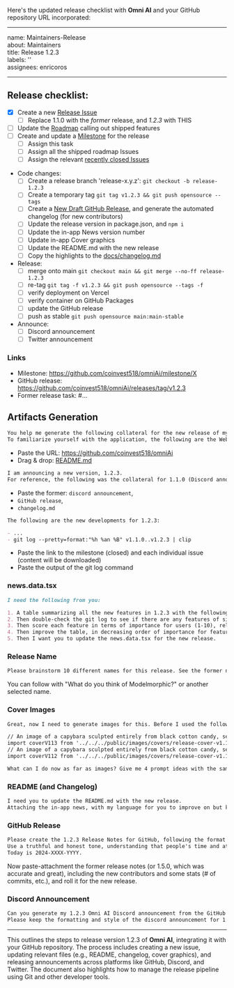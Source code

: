 Here's the updated release checklist with **Omni AI** and your GitHub repository URL incorporated:

---

name: Maintainers-Release  
about: Maintainers  
title: Release 1.2.3  
labels: ''  
assignees: enricoros  

---

## Release checklist:

- [x] Create a new [Release Issue](https://github.com/coinvest518/omniAi/issues/new?assignees=enricoros&projects=enricoros/4&template=maintainers-release.md&title=Release+1.2.3)
  - [ ] Replace 1.1.0 with the _former_ release, and _1.2.3_ with THIS
- [ ] Update the [Roadmap](https://github.com/users/enricoros/projects/4/views/2) calling out shipped features
- [ ] Create and update a [Milestone](https://github.com/coinvest518/omniAi/milestones) for the release
  - [ ] Assign this task
  - [ ] Assign all the shipped roadmap Issues
  - [ ] Assign the relevant [recently closed Issues](https://github.com/coinvest518/omniAi/issues?q=is%3Aclosed+sort%3Aupdated-desc)
- Code changes:
  - [ ] Create a release branch 'release-x.y.z': `git checkout -b release-1.2.3`
  - [ ] Create a temporary tag `git tag v1.2.3 && git push opensource --tags`
  - [ ] Create a [New Draft GitHub Release](https://github.com/coinvest518/omniAi/releases/new), and generate the automated changelog (for new contributors)
  - [ ] Update the release version in package.json, and `npm i`
  - [ ] Update the in-app News version number
  - [ ] Update in-app Cover graphics
  - [ ] Update the README.md with the new release
  - [ ] Copy the highlights to the [docs/changelog.md](/docs/changelog.md)
- Release:
  - [ ] merge onto main `git checkout main && git merge --no-ff release-1.2.3`
  - [ ] re-tag `git tag -f v1.2.3 && git push opensource --tags -f`
  - [ ] verify deployment on Vercel
  - [ ] verify container on GitHub Packages
  - [ ] update the GitHub release
  - [ ] push as stable `git push opensource main:main-stable`
- Announce:
  - [ ] Discord announcement
  - [ ] Twitter announcement

### Links

- Milestone: https://github.com/coinvest518/omniAi/milestone/X
- GitHub release: https://github.com/coinvest518/omniAi/releases/tag/v1.2.3
- Former release task: #...

## Artifacts Generation

```markdown
You help me generate the following collateral for the new release of my open-source application called Omni AI. The new release is 1.2.3.
To familiarize yourself with the application, the following are the Website and the GitHub README.md.
```

- Paste the URL: https://github.com/coinvest518/omniAi
- Drag & drop: [README.md](https://raw.githubusercontent.com/coinvest518/omniAi/main/README.md)

```markdown
I am announcing a new version, 1.2.3.
For reference, the following was the collateral for 1.1.0 (Discord announcement, GitHub Release, data.tsx).
```

- Paste the former: `discord announcement`,
- `GitHub release`,
- `changelog.md`

```markdown
The following are the new developments for 1.2.3:

- ...
- git log --pretty=format:"%h %an %B" v1.1.0..v1.2.3 | clip
```

- Paste the link to the milestone (closed) and each individual issue (content will be downloaded)
- Paste the output of the git log command

### news.data.tsx

```markdown
I need the following from you:

1. A table summarizing all the new features in 1.2.3 with the following columns: 4 words description (exactly what it is), short description, usefulness (what it does for the user), significance, link to the issue number (not the commit)), which will be used for the artifacts later.
2. Then double-check the git log to see if there are any features of significance that are not in the table.
3. Then score each feature in terms of importance for users (1-10), relative impact of the feature (1-10, where 10 applies to the broadest user base), and novelty and uniqueness (1-10, where 10 is truly unique and novel from what exists already).
4. Then improve the table, in decreasing order of importance for features, fixing any detail that's missing, in particular, check if there are commits of significance from a user or developer point of view, which are not contained in the table.
5. Then I want you to update the news.data.tsx for the new release.
```

### Release Name

```markdown
Please brainstorm 10 different names for this release. See the former names here: https://omniAi.com/blog.
```

You can follow with "What do you think of Modelmorphic?" or another selected name.

### Cover Images

```markdown
Great, now I need to generate images for this. Before I used the following prompts (2 releases before).

// An image of a capybara sculpted entirely from black cotton candy, set against a minimalist backdrop with splashes of bright, contrasting sparkles. The capybara is using a computer with a split screen made of origami, split keyboard, and is wearing origami sunglasses with very different split reflections. Split halves are very contrasting. Close-up photography, bokeh, white background.
import coverV113 from '../../../public/images/covers/release-cover-v1.13.0.png';
// An image of a capybara sculpted entirely from black cotton candy, set against a minimalist backdrop with splashes of bright, contrasting sparkles. The capybara is calling on a 3D origami old-school pink telephone and the camera is zooming on the telephone. Close-up photography, bokeh, white background.
import coverV112 from '../../../public/images/covers/release-cover-v1.12.0.png.

What can I do now as far as images? Give me 4 prompt ideas with the same style as before, but with different scenes or actions.
```

### README (and Changelog)

```markdown
I need you to update the README.md with the new release. 
Attaching the in-app news, with my language for you to improve on but keep the tone.
```

### GitHub Release

```markdown
Please create the 1.2.3 Release Notes for GitHub, following the format of the 1.1.0 GitHub release notes attached before.
Use a truthful and honest tone, understanding that people's time and attention span is short.
Today is 2024-XXXX-YYYY.
```

Now paste-attachment the former release notes (or 1.5.0, which was accurate and great), including the new contributors and
some stats (# of commits, etc.), and roll it for the new release.

### Discord Announcement

```markdown
Can you generate my 1.2.3 Omni AI Discord announcement from the GitHub Release announcement?
Please keep the formatting and style of the discord announcement for 1.1.0, but with the new messaging above.
```

---

This outlines the steps to release version 1.2.3 of **Omni AI**, integrating it with your GitHub repository. The process includes creating a new issue, updating relevant files (e.g., README, changelog, cover graphics), and releasing announcements across platforms like GitHub, Discord, and Twitter. The document also highlights how to manage the release pipeline using Git and other developer tools.